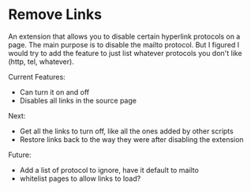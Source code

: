 # Remove Links

An extension that allows you to disable certain hyperlink protocols on a page. The main purpose is to disable the mailto protocol. But I figured I would try to add the feature to just list whatever protocols you don't like (http, tel, whatever).

Current Features:

- Can turn it on and off
- Disables all links in the source page

Next:

- Get all the links to turn off, like all the ones added by other scripts
- Restore links back to the way they were after disabling the extension

Future:

- Add a list of protocol to ignore, have it default to mailto
- whitelist pages to allow links to load?